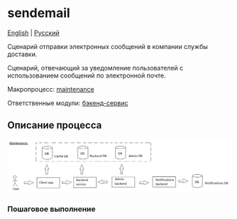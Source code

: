 # sendemail

[English](sendemail.md) | [Русский](sendemail.ru.md)

Сценарий отправки электронных сообщений в компании службы доставки.

Сценарий, отвечающий за уведомление пользователей с использованием сообщений по электронной почте. 

Макропроцесс: [maintenance](../../macroprocesses/maintenance.ru.md)

Ответственные модули: [бэкенд-сервис](../../backend/notificationsbackend.ru.md)

## Описание процесса

![maintenance_overall](../../img/maintenance_overall.png)

### Пошаговое выполнение
